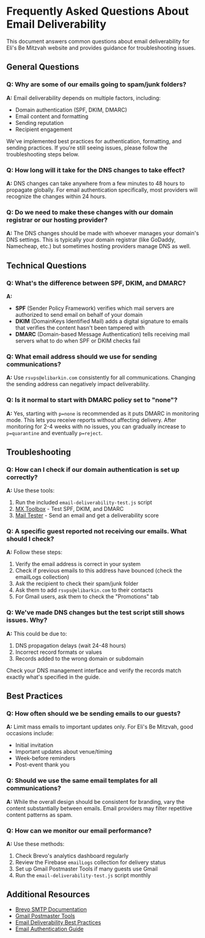# Frequently Asked Questions About Email Deliverability

This document answers common questions about email deliverability for Eli's Be Mitzvah website and provides guidance for troubleshooting issues.

## General Questions

### Q: Why are some of our emails going to spam/junk folders?
**A:** Email deliverability depends on multiple factors, including:
- Domain authentication (SPF, DKIM, DMARC)
- Email content and formatting
- Sending reputation
- Recipient engagement

We've implemented best practices for authentication, formatting, and sending practices. If you're still seeing issues, please follow the troubleshooting steps below.

### Q: How long will it take for the DNS changes to take effect?
**A:** DNS changes can take anywhere from a few minutes to 48 hours to propagate globally. For email authentication specifically, most providers will recognize the changes within 24 hours.

### Q: Do we need to make these changes with our domain registrar or our hosting provider?
**A:** The DNS changes should be made with whoever manages your domain's DNS settings. This is typically your domain registrar (like GoDaddy, Namecheap, etc.) but sometimes hosting providers manage DNS as well.

## Technical Questions

### Q: What's the difference between SPF, DKIM, and DMARC?
**A:** 
- **SPF** (Sender Policy Framework) verifies which mail servers are authorized to send email on behalf of your domain
- **DKIM** (DomainKeys Identified Mail) adds a digital signature to emails that verifies the content hasn't been tampered with
- **DMARC** (Domain-based Message Authentication) tells receiving mail servers what to do when SPF or DKIM checks fail

### Q: What email address should we use for sending communications?
**A:** Use `rsvps@elibarkin.com` consistently for all communications. Changing the sending address can negatively impact deliverability.

### Q: Is it normal to start with DMARC policy set to "none"?
**A:** Yes, starting with `p=none` is recommended as it puts DMARC in monitoring mode. This lets you receive reports without affecting delivery. After monitoring for 2-4 weeks with no issues, you can gradually increase to `p=quarantine` and eventually `p=reject`.

## Troubleshooting

### Q: How can I check if our domain authentication is set up correctly?
**A:** Use these tools:
1. Run the included `email-deliverability-test.js` script
2. [MX Toolbox](https://mxtoolbox.com/) - Test SPF, DKIM, and DMARC
3. [Mail Tester](https://www.mail-tester.com/) - Send an email and get a deliverability score

### Q: A specific guest reported not receiving our emails. What should I check?
**A:** Follow these steps:
1. Verify the email address is correct in your system
2. Check if previous emails to this address have bounced (check the emailLogs collection)
3. Ask the recipient to check their spam/junk folder
4. Ask them to add `rsvps@elibarkin.com` to their contacts
5. For Gmail users, ask them to check the "Promotions" tab

### Q: We've made DNS changes but the test script still shows issues. Why?
**A:** This could be due to:
1. DNS propagation delays (wait 24-48 hours)
2. Incorrect record formats or values
3. Records added to the wrong domain or subdomain

Check your DNS management interface and verify the records match exactly what's specified in the guide.

## Best Practices

### Q: How often should we be sending emails to our guests?
**A:** Limit mass emails to important updates only. For Eli's Be Mitzvah, good occasions include:
- Initial invitation
- Important updates about venue/timing
- Week-before reminders
- Post-event thank you

### Q: Should we use the same email templates for all communications?
**A:** While the overall design should be consistent for branding, vary the content substantially between emails. Email providers may filter repetitive content patterns as spam.

### Q: How can we monitor our email performance?
**A:** Use these methods:
1. Check Brevo's analytics dashboard regularly
2. Review the Firebase `emailLogs` collection for delivery status
3. Set up Gmail Postmaster Tools if many guests use Gmail
4. Run the `email-deliverability-test.js` script monthly

## Additional Resources

- [Brevo SMTP Documentation](https://developers.brevo.com/docs/send-emails-with-smtp-or-api)
- [Gmail Postmaster Tools](https://postmaster.google.com/)
- [Email Deliverability Best Practices](email-deliverability-best-practices.md)
- [Email Authentication Guide](email-authentication-guide.md)
